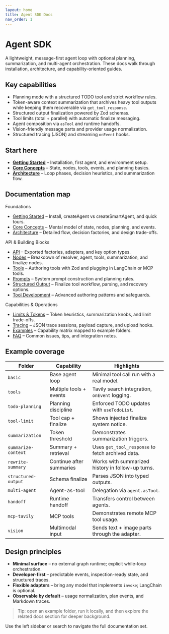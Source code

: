 ```yaml
---
layout: home
title: Agent SDK Docs
nav_order: 1
---
```


# Agent SDK

A lightweight, message-first agent loop with optional planning, summarization, and multi-agent orchestration. These docs walk through installation, architecture, and capability-oriented guides.

## Key capabilities

- Planning mode with a structured TODO tool and strict workflow rules.
- Token-aware context summarization that archives heavy tool outputs while keeping them recoverable via `get_tool_response`.
- Structured output finalization powered by Zod schemas.
- Tool limits (total + parallel) with automatic finalize messaging.
- Agent composition via `asTool` and runtime handoffs.
- Vision-friendly message parts and provider usage normalization.
- Structured tracing (JSON) and streaming `onEvent` hooks.

## Start here

- **[Getting Started](getting-started/)** – Installation, first agent, and environment setup.
- **[Core Concepts](core-concepts/)** – State, nodes, tools, events, and planning basics.
- **[Architecture](architecture/)** – Loop phases, decision heuristics, and summarization flow.

## Documentation map

Foundations
- [Getting Started](getting-started/) – Install, createAgent vs createSmartAgent, and quick tours.
- [Core Concepts](core-concepts/) – Mental model of state, nodes, planning, and events.
- [Architecture](architecture/) – Detailed flow, decision factories, and design trade-offs.

API & Building Blocks
- [API](api/) – Exported factories, adapters, and key option types.
- [Nodes](nodes/) – Breakdown of resolver, agent, tools, summarization, and finalize nodes.
- [Tools](tools/) – Authoring tools with Zod and plugging in LangChain or MCP tools.
- [Prompts](prompts/) – System prompt construction and planning rules.
- [Structured Output](structured-output/) – Finalize tool workflow, parsing, and recovery options.
- [Tool Development](tool-development/) – Advanced authoring patterns and safeguards.

Capabilities & Operations
- [Limits & Tokens](limits-tokens/) – Token heuristics, summarization knobs, and limit trade-offs.
- [Tracing](debugging/) – JSON trace sessions, payload capture, and upload hooks.
- [Examples](examples/) – Capability matrix mapped to example folders.
- [FAQ](faq/) – Common issues, tips, and integration notes.

## Example coverage

| Folder | Capability | Highlights |
|--------|------------|------------|
| `basic` | Base agent loop | Minimal tool call run with a real model. |
| `tools` | Multiple tools + events | Tavily search integration, `onEvent` logging. |
| `todo-planning` | Planning discipline | Enforced TODO updates with `useTodoList`. |
| `tool-limit` | Tool cap + finalize | Shows injected finalize system notice. |
| `summarization` | Token threshold | Demonstrates summarization triggers. |
| `summarize-context` | Summary + retrieval | Uses `get_tool_response` to fetch archived data. |
| `rewrite-summary` | Continue after summaries | Works with summarized history in follow-up turns. |
| `structured-output` | Schema finalize | Parses JSON into typed outputs. |
| `multi-agent` | Agent-as-tool | Delegation via `agent.asTool`. |
| `handoff` | Runtime handoff | Transfers control between agents. |
| `mcp-tavily` | MCP tools | Demonstrates remote MCP tool usage. |
| `vision` | Multimodal input | Sends text + image parts through the adapter. |

## Design principles

- **Minimal surface** – no external graph runtime; explicit while-loop orchestration.
- **Developer-first** – predictable events, inspection-ready state, and structured traces.
- **Flexible adapters** – bring any model that implements `invoke`; LangChain is optional.
- **Observable by default** – usage normalization, plan events, and Markdown traces.

> Tip: open an example folder, run it locally, and then explore the related docs section for deeper background.

Use the left sidebar or search to navigate the full documentation set.
